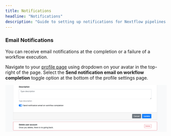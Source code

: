 ```yaml
---
title: Notifications
headline: "Notifications"
description: "Guide to setting up notifications for Nextflow pipelines using Tower."
---
```


### Email Notifications

You can receive email notifications at the completion or a failure of a workflow execution.

Navigate to your [profile page](https://tower.nf/profile) using dropdown on your avatar in the top-right of the page. Select the **Send notification email on workflow completion** toggle option at the bottom of the profile settings page.

![](_images/launch_notifications.png)
